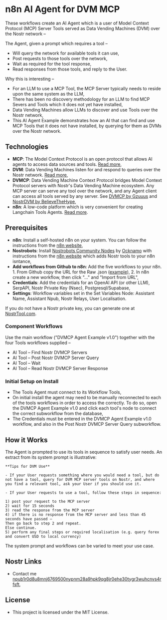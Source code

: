 # n8n AI Agent for DVM MCP

These workflows create an AI Agent which is a user of Model Context Protocol (MCP) Server Tools served as Data Vending Machines (DVM) over the Nostr network –

The Agent, given a prompt which requires a tool –

- Will query the network for available tools it can use,
- Post requests to those tools over the network,
- Wait as required for the tool response,
- Read responses from those tools, and reply to the User.

Why this is interesting –

- For an LLM to use a MCP Tool, the MCP Server typically needs to reside upon the same system as the LLM,
- There has been no discovery methodology for an LLM to find MCP Severs and Tools which it does not yet have installed,
- Data Vending Machines allow LLMs to discover and use Tools over the Nostr network,
- This AI Agent Example demonstrates how an AI that can find and use MCP Tools that it does not have installed, by querying for them as DVMs over the Nostr network.

## Technologies

- **MCP**: The Model Context Protocol is an open protocol that allows AI agents to access data sources and tools. [Read more](https://github.com/modelcontextprotocol),
- **DVM**: Data Vending Machines listen for and respond to queries over the Nostr network. [Read more](https://github.com/nostr-protocol/nips/blob/master/90.md),
- **DVMCP**: Data Vending Machine Context Protocol bridges Model Context Protocol servers with Nostr's Data Vending Machine ecosystem. Any MCP server can serve any tool over the network, and any Agent client can access all tools served by any server. See [DVMCP by Gzuuus](https://github.com/gzuuus/dvmcp) and [NostrDVM by BelieveTheHype](https://github.com/believethehype/nostrdvm/tree/main),
- **n8n**: A low-code platform which is very convenient for creating Langchain Tools Agents. [Read more](https://docs.n8n.io/advanced-ai/).

## Prerequisites

- **n8n**: Install a self-hosted n8n on your system. You can follow the instructions from the [n8n website](https://docs.n8n.io/hosting/),
- **Nostrobots**: Install [Nostrobots Community Nodes](https://github.com/ocknamo/n8n-nodes-nostrobots/tree/main) by [Ocknamo](https://njump.me/npub1y6aja0kkc4fdvuxgqjcdv4fx0v7xv2epuqnddey2eyaxquznp9vq0tp75l) with instructions from the [n8n website](https://docs.n8n.io/integrations/community-nodes/installation/) which adds Nostr tools to your n8n isntance,
- **Add workflows from Github to n8n**: Add the five workflows to your n8n. 1. From Github copy the URL for the Raw .json ([example](https://github.com/r0d8lsh0p/n8n-AI-agent-DVM-MCP-client/raw/refs/heads/main/DVMCP_Agent_Example_v1_0.json)), 2. In n8n create a new workflow, then click "..." and "Import from URL",
- **Credentials**: Add the credentials for an OpenAI API (or other LLM), SerpAPI, Nostr Private Key (Nsec), Postgresql/Supabase,
- **Settings**: Workflow variables set in the Set Variables Node: Assistant Name, Assistant Npub, Nostr Relays, User Localisation.

If you do not have a Nostr private key, you can generate one at [NostrTool.com](https://nostrtool.com/).

### Component Workflows

Use the main workflow ("DVMCP Agent Example v1.0") together with the four Tools workflows supplied –

- AI Tool – Find Nostr DVMCP Servers
- AI Tool – Post Nostr DVMCP Server Query
- AI Tool – Wait
- AI Tool – Read Nostr DVMCP Server Response

### Initial Setup on Install

- The Tools Agent must connect to its Workflow Tools,
- On initial install the agent may need to be manually reconnected to each of the tools workflows in order to access the correctly. To do so, open the DVMCP Agent Example v1.0 and click each tool's node to connect the correct subworkflow from the database,
- The Credentials must be entered in the DVMCP Agent Example v1.0 workflow, and also in the Post Nostr DVMCP Server Query subworkflow.

## How it Works

The Agent is prompted to use its tools in sequence to satisfy user needs. An extract from its system prompt is illustrative:

```text
**Tips for DVM Use**

- If your User requests something where you would need a tool, but do not have a tool, query for DVM MCP server tools on Nostr, and where you find a relevant tool, ask your User if you should use it.

- If your User requests to use a tool, follow these steps in sequence:

1) post your request to the MCP server
2) wait for 15 seconds
3) read the response from the MCP server
4) if there is no response from the MCP server and less than 45 seconds have passed –
Then go back to step 2 and repeat.
Else continue.
5) perform any final steps or required localisation (e.g. query forex and convert USD to local currency)
```

The system prompt and workflows can be varied to meet your use case.

## Nostr Links

- Contact me [npub1r0d8u8mnj6769500nypnm28a9hpk9qg8jr0ehe30tygr3wuhcnvs4rfsft](https://njump.me/npub1r0d8u8mnj6769500nypnm28a9hpk9qg8jr0ehe30tygr3wuhcnvs4rfsft),

## License

- This project is licensed under the MIT License.

